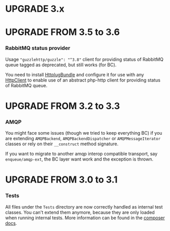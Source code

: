 UPGRADE 3.x
===========

UPGRADE FROM 3.5 to 3.6
=======================

### RabbitMQ status provider

Usage `"guzzlehttp/guzzle": "^3.8"` client for providing status of RabbitMQ queue  tagged as deprecated, but still works (for BC).

You need to install [HttplugBundle](http://docs.php-http.org/en/latest/integrations/symfony-bundle.html#installation)
and configure it for use with any [HttpClient](https://packagist.org/providers/php-http/client-implementation) 
to enable use of an abstract php-http client for providing status of RabbitMQ queue.

UPGRADE FROM 3.2 to 3.3
=======================

### AMQP

You might face some issues (though we tried to keep everything BC) if you are extending `AMQPBackend`, `AMQPBackendDispatcher` or `AMQPMessageIterator` classes 
or rely on their `__construct` method signature.

If you want to migrate to another amqp interop compatible transport, say `enqueue/amqp-ext`, the BC layer want work and the exception is thrown.

UPGRADE FROM 3.0 to 3.1
=======================

### Tests

All files under the ``Tests`` directory are now correctly handled as internal test classes. 
You can't extend them anymore, because they are only loaded when running internal tests. 
More information can be found in the [composer docs](https://getcomposer.org/doc/04-schema.md#autoload-dev).
